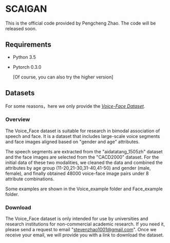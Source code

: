 # SCAIGAN
This is the official code provided by Pengcheng Zhao. The code will be released soon.
## Requirements
* Python 3.5
* Pytorch 0.3.0

  [Of course, you can also try the higher version]
## Datasets
For some reasons，here we only provide the [*Voice-Face Dataset*](https://github.com/PengchengZhao1001/AV-Correlation/tree/main/Voice_Face_Dataset).
### Overview
The Voice_Face dataset is suitable for research in bimodal association of speech and face. It is a dataset that includes large-scale voice segments and face images aligned based on "gender and age" attributes. 

The speech segments are extracted from the "aidatatang_1505zh" dataset and the face images are selected from the "CACD2000" dataset. For the initial data of these two modalities, we cleaned the data and combined the attributes by age group (11-20,21-30,31-40,41-50) and gender (male, female), and finally obtained 48000 voice-face image pairs under 8 attribute combinations. 

Some examples are shown in the Voice_example folder and Face_example folder.

### Download
The Voice_Face dataset is only intended for use by universities and research institutions for non-commercial academic research. If you need it, please send a request to email "stevenzhao1001@gmail.com". Once we receive your email, we will provide you with a link to download the dataset.
